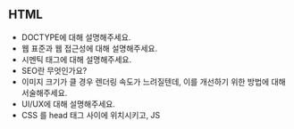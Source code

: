 ## HTML
- DOCTYPE에 대해 설명해주세요.
- 웹 표준과 웹 접근성에 대해 설명해주세요.
- 시멘틱 태그에 대해 설명해주세요.
- SEO란 무엇인가요?
- 이미지 크기가 클 경우 렌더링 속도가 느려질텐데, 이를 개선하기 위한 방법에 대해 서술해주세요.
- UI/UX에 대해 설명해주세요.
- CSS <link>를 head 태그 사이에 위치시키고, JS <script> 태그를 body 직전에 위치시키는 것이 좋은 방법인지 서술해주세요.
  - 만약 script 태그를 body 직전에 위치시키지 않으려면 어떻게 해야 할까요?
- `data-` 속성에 대해 설명해주세요.

<br />

## CSS
- display에 대해 설명해주세요.
- positon 속성에 대해 설명해주세요.
- float가 어떻게 동작하는지에 대해 설명해주세요.
- flex와 grid의 특징에 대해 각각 설명해주세요. 그리고 이들을 왜 사용하는지에 대해 설명해주세요.
- 반응형 웹의 3 요소에 대해 설명해주세요.
- 이미지 태그를 스타일로 대체하는 법에 대해 설명해주세요.
- 반응형 웹과 적응형 웹에 대해 설명해주세요.
- CSS selector가 어떤 원리로 동작하나요?
- PX, EM의 차이점에 대해 설명해주세요.
- css 적용 우선순위에 대해 설명해주세요.
- padding과 margin의 차이에 대해 설명해주세요.
  - 둘은 요소의 크기에 영향을 주나요?
- border는 영역 크기에 대해 영향을 주나요?
  - border이 영역 크기에 영향을 준다면, 크기에 영향을 주지 않기 위해 어떻게 해야하나요?
- CSS-in-JS와 CSS 전처리기에 대해 설명해주고, 사용 경험에 대해 설명해주세요.
